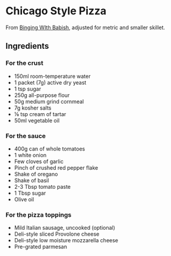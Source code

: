 # Chicago Style Pizza

From [Binging WIth Babish](https://www.bingingwithbabish.com/recipes/deepdishpizza), adjusted for metric and smaller skillet.

## Ingredients

### For the crust

* 150ml room-temperature water
* 1 packet (7g) active dry yeast
* 1 tsp sugar
* 250g all-purpose flour
* 50g medium grind cornmeal
* 7g kosher salts
* ⅛ tsp cream of tartar 
* 50ml vegetable oil

### For the sauce

* 400g can of whole tomatoes
* 1 white onion
* Few cloves of garlic
* Pinch of crushed red pepper flake
* Shake of oregano
* Shake of basil
* 2-3 Tbsp tomato paste
* 1 Tbsp sugar
* Olive oil

### For the pizza toppings

* Mild Italian sausage, uncooked (optional)
* Deli-style sliced Provolone cheese
* Deli-style low moisture mozzarella cheese
* Pre-grated parmesan 
